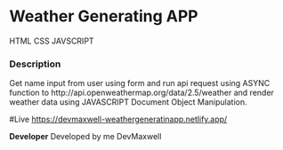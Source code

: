 <h1>Weather Generating APP </h1>
HTML CSS JAVSCRIPT

<h3>Description </h3>
Get name input from user using form and run api request using ASYNC function  to <a>http://api.openweathermap.org/data/2.5/weather </a> and render weather data using JAVASCRIPT Document Object Manipulation.

#Live
https://devmaxwell-weathergeneratinapp.netlify.app/

<strong>Developer</strong>
Developed by me DevMaxwell

